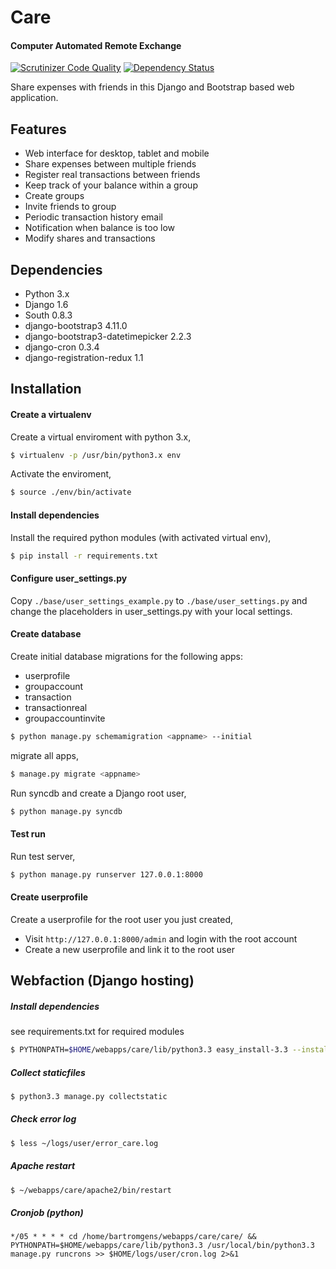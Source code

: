 Care 
====
#### Computer Automated Remote Exchange
[![Scrutinizer Code Quality](https://scrutinizer-ci.com/g/bartromgens/care/badges/quality-score.png?b=master)](https://scrutinizer-ci.com/g/bartromgens/care/?branch=master) [![Dependency Status](https://gemnasium.com/badges/github.com/bartromgens/care.svg)](https://gemnasium.com/github.com/bartromgens/care)

Share expenses with friends in this Django and Bootstrap based web application.

Features
------------------
- Web interface for desktop, tablet and mobile
- Share expenses between multiple friends
- Register real transactions between friends
- Keep track of your balance within a group
- Create groups
- Invite friends to group
- Periodic transaction history email
- Notification when balance is too low
- Modify shares and transactions

Dependencies
-----------
- Python 3.x
- Django 1.6
- South 0.8.3
- django-bootstrap3 4.11.0
- django-bootstrap3-datetimepicker 2.2.3
- django-cron 0.3.4
- django-registration-redux 1.1

Installation
------------
#### Create a virtualenv
Create a virtual enviroment with python 3.x,
```bash
$ virtualenv -p /usr/bin/python3.x env
```
Activate the enviroment,
```bash
$ source ./env/bin/activate
```
#### Install dependencies
Install the required python modules (with activated virtual env),
```bash
$ pip install -r requirements.txt
```
#### Configure user_settings.py
Copy `./base/user_settings_example.py` to `./base/user_settings.py` and change the placeholders in user_settings.py with your local settings. 

#### Create database
Create initial database migrations for the following apps:
- userprofile
- groupaccount
- transaction
- transactionreal
- groupaccountinvite
```bash
$ python manage.py schemamigration <appname> --initial
```
migrate all apps,
```bash
$ manage.py migrate <appname>
```

Run syncdb and create a Django root user,
```bash
$ python manage.py syncdb
```

#### Test run
Run test server,
```bash
$ python manage.py runserver 127.0.0.1:8000
```
#### Create userprofile
Create a userprofile for the root user you just created,
- Visit `http://127.0.0.1:8000/admin` and login with the root account
- Create a new userprofile and link it to the root user


Webfaction (Django hosting)
------------
##### Install dependencies
see requirements.txt for required modules
```bash
$ PYTHONPATH=$HOME/webapps/care/lib/python3.3 easy_install-3.3 --install-dir=$HOME/webapps/care/lib/python3.3 --script-dir=$HOME/webapps/care/bin django-bootstrap3
```

##### Collect staticfiles
```bash
$ python3.3 manage.py collectstatic
```

#####  Check error log
```bash
$ less ~/logs/user/error_care.log
```
##### Apache restart
```bash
$ ~/webapps/care/apache2/bin/restart
```

##### Cronjob (python)
```
*/05 * * * * cd /home/bartromgens/webapps/care/care/ && PYTHONPATH=$HOME/webapps/care/lib/python3.3 /usr/local/bin/python3.3 manage.py runcrons >> $HOME/logs/user/cron.log 2>&1
```
